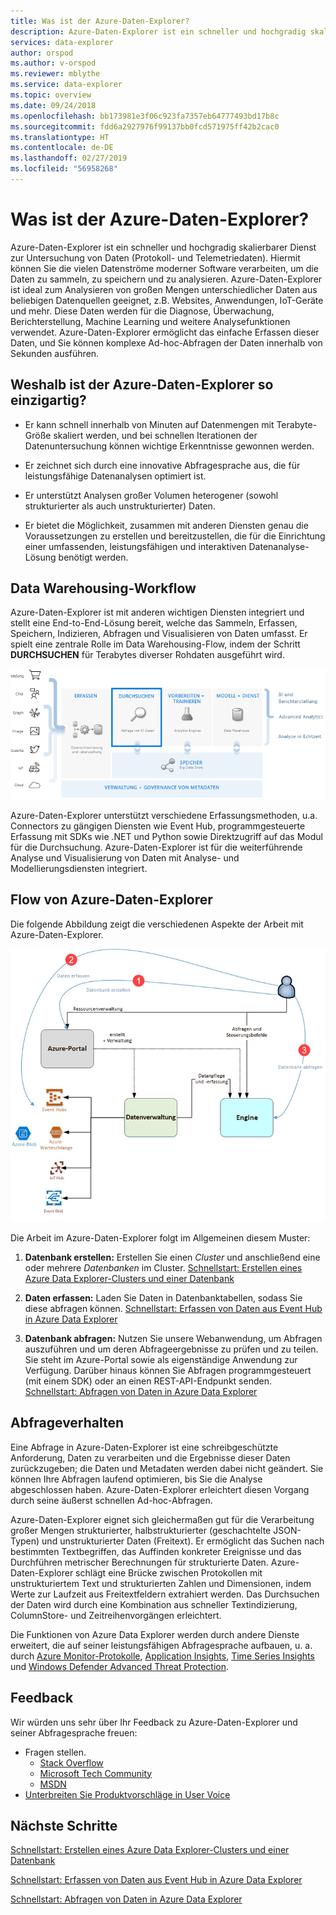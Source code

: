```yaml
---
title: Was ist der Azure-Daten-Explorer?
description: Azure-Daten-Explorer ist ein schneller und hochgradig skalierbarer Dienst zur Untersuchung von Daten (Protokoll- und Telemetriedaten).
services: data-explorer
author: orspod
ms.author: v-orspod
ms.reviewer: mblythe
ms.service: data-explorer
ms.topic: overview
ms.date: 09/24/2018
ms.openlocfilehash: bb173981e3f06c923fa7357eb64777493bd17b8c
ms.sourcegitcommit: fdd6a2927976f99137bb0fcd571975ff42b2cac0
ms.translationtype: HT
ms.contentlocale: de-DE
ms.lasthandoff: 02/27/2019
ms.locfileid: "56958268"
---
```

# <a name="what-is-azure-data-explorer"></a>Was ist der Azure-Daten-Explorer?

Azure-Daten-Explorer ist ein schneller und hochgradig skalierbarer Dienst zur Untersuchung von Daten (Protokoll- und Telemetriedaten). Hiermit können Sie die vielen Datenströme moderner Software verarbeiten, um die Daten zu sammeln, zu speichern und zu analysieren. Azure-Daten-Explorer ist ideal zum Analysieren von großen Mengen unterschiedlicher Daten aus beliebigen Datenquellen geeignet, z.B. Websites, Anwendungen, IoT-Geräte und mehr. Diese Daten werden für die Diagnose, Überwachung, Berichterstellung, Machine Learning und weitere Analysefunktionen verwendet. Azure-Daten-Explorer ermöglicht das einfache Erfassen dieser Daten, und Sie können komplexe Ad-hoc-Abfragen der Daten innerhalb von Sekunden ausführen.

## <a name="what-makes-azure-data-explorer-unique"></a>Weshalb ist der Azure-Daten-Explorer so einzigartig?

- Er kann schnell innerhalb von Minuten auf Datenmengen mit Terabyte-Größe skaliert werden, und bei schnellen Iterationen der Datenuntersuchung können wichtige Erkenntnisse gewonnen werden.

- Er zeichnet sich durch eine innovative Abfragesprache aus, die für leistungsfähige Datenanalysen optimiert ist.

- Er unterstützt Analysen großer Volumen heterogener (sowohl strukturierter als auch unstrukturierter) Daten.

- Er bietet die Möglichkeit, zusammen mit anderen Diensten genau die Voraussetzungen zu erstellen und bereitzustellen, die für die Einrichtung einer umfassenden, leistungsfähigen und interaktiven Datenanalyse-Lösung benötigt werden.

## <a name="data-warehousing-workflow"></a>Data Warehousing-Workflow

Azure-Daten-Explorer ist mit anderen wichtigen Diensten integriert und stellt eine End-to-End-Lösung bereit, welche das Sammeln, Erfassen, Speichern, Indizieren, Abfragen und Visualisieren von Daten umfasst. Er spielt eine zentrale Rolle im Data Warehousing-Flow, indem der Schritt **DURCHSUCHEN** für Terabytes diverser Rohdaten ausgeführt wird.

![Data Warehouse-Darstellung](media/data-explorer-overview/data-warehouse.png)

Azure-Daten-Explorer unterstützt verschiedene Erfassungsmethoden, u.a. Connectors zu gängigen Diensten wie Event Hub, programmgesteuerte Erfassung mit SDKs wie .NET und Python sowie Direktzugriff auf das Modul für die Durchsuchung. Azure-Daten-Explorer ist für die weiterführende Analyse und Visualisierung von Daten mit Analyse- und Modellierungsdiensten integriert.

## <a name="azure-data-explorer-flow"></a>Flow von Azure-Daten-Explorer

Die folgende Abbildung zeigt die verschiedenen Aspekte der Arbeit mit Azure-Daten-Explorer.

![Flow von Azure-Daten-Explorer](media/data-explorer-overview/workflow.png)

Die Arbeit im Azure-Daten-Explorer folgt im Allgemeinen diesem Muster:

1. **Datenbank erstellen:** Erstellen Sie einen *Cluster* und anschließend eine oder mehrere *Datenbanken* im Cluster. [Schnellstart: Erstellen eines Azure Data Explorer-Clusters und einer Datenbank](create-cluster-database-portal.md)

1. **Daten erfassen:** Laden Sie Daten in Datenbanktabellen, sodass Sie diese abfragen können. [Schnellstart: Erfassen von Daten aus Event Hub in Azure Data Explorer](ingest-data-event-hub.md)

1. **Datenbank abfragen:** Nutzen Sie unsere Webanwendung, um Abfragen auszuführen und um deren Abfrageergebnisse zu prüfen und zu teilen. Sie steht im Azure-Portal sowie als eigenständige Anwendung zur Verfügung. Darüber hinaus können Sie Abfragen programmgesteuert (mit einem SDK) oder an einen REST-API-Endpunkt senden. [Schnellstart: Abfragen von Daten in Azure Data Explorer](web-query-data.md)

## <a name="query-experience"></a>Abfrageverhalten

Eine Abfrage in Azure-Daten-Explorer ist eine schreibgeschützte Anforderung, Daten zu verarbeiten und die Ergebnisse dieser Daten zurückzugeben; die Daten und Metadaten werden dabei nicht geändert. Sie können Ihre Abfragen laufend optimieren, bis Sie die Analyse abgeschlossen haben. Azure-Daten-Explorer erleichtert diesen Vorgang durch seine äußerst schnellen Ad-hoc-Abfragen.

Azure-Daten-Explorer eignet sich gleichermaßen gut für die Verarbeitung großer Mengen strukturierter, halbstrukturierter (geschachtelte JSON-Typen) und unstrukturierter Daten (Freitext). Er ermöglicht das Suchen nach bestimmten Textbegriffen, das Auffinden konkreter Ereignisse und das Durchführen metrischer Berechnungen für strukturierte Daten. Azure-Daten-Explorer schlägt eine Brücke zwischen Protokollen mit unstrukturiertem Text und strukturierten Zahlen und Dimensionen, indem Werte zur Laufzeit aus Freitextfeldern extrahiert werden. Das Durchsuchen der Daten wird durch eine Kombination aus schneller Textindizierung, ColumnStore- und Zeitreihenvorgängen erleichtert.

Die Funktionen von Azure Data Explorer werden durch andere Dienste erweitert, die auf seiner leistungsfähigen Abfragesprache aufbauen, u. a. durch [Azure Monitor-Protokolle](/azure/log-analytics/), [Application Insights](/azure/application-insights/), [Time Series Insights](/azure/time-series-insights/) und [Windows Defender Advanced Threat Protection](/windows/security/threat-protection/windows-defender-atp/windows-defender-advanced-threat-protection/).

## <a name="feedback"></a>Feedback

Wir würden uns sehr über Ihr Feedback zu Azure-Daten-Explorer und seiner Abfragesprache freuen:

- Fragen stellen.
  - [Stack Overflow](https://stackoverflow.com/questions/tagged/azure-data-explorer)
  - [Microsoft Tech Community](https://techcommunity.microsoft.com/t5/Azure-Data-Explorer/bd-p/Kusto)
  - [MSDN](https://social.msdn.microsoft.com/Forums/en-US/home?forum=AzureKusto)
- [Unterbreiten Sie Produktvorschläge in User Voice](https://aka.ms/AzureDataExplorer.UserVoice)

## <a name="next-steps"></a>Nächste Schritte

[Schnellstart: Erstellen eines Azure Data Explorer-Clusters und einer Datenbank](create-cluster-database-portal.md)

[Schnellstart: Erfassen von Daten aus Event Hub in Azure Data Explorer](ingest-data-event-hub.md)

[Schnellstart: Abfragen von Daten in Azure Data Explorer](web-query-data.md)
